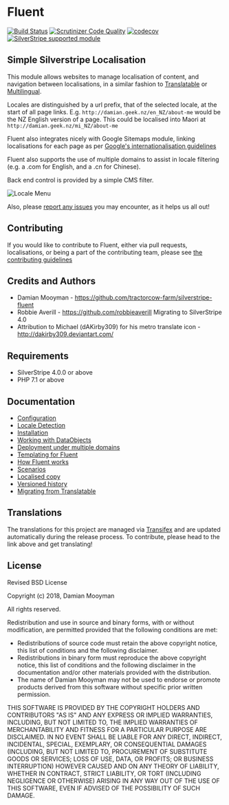 # Fluent

[![Build Status](https://travis-ci.org/tractorcow-farm/silverstripe-fluent.svg?branch=master)](https://travis-ci.org/tractorcow-farm/silverstripe-fluent)
[![Scrutinizer Code Quality](https://scrutinizer-ci.com/g/tractorcow-farm/silverstripe-fluent/badges/quality-score.png?b=master)](https://scrutinizer-ci.com/g/tractorcow-farm/silverstripe-fluent/?branch=master)
[![codecov](https://codecov.io/gh/tractorcow-farm/silverstripe-fluent/branch/master/graph/badge.svg)](https://codecov.io/gh/tractorcow-farm/silverstripe-fluent)
[![SilverStripe supported module](https://img.shields.io/badge/silverstripe-supported-0071C4.svg)](https://www.silverstripe.org/software/addons/silverstripe-commercially-supported-module-list/)

## Simple Silverstripe Localisation

This module allows websites to manage localisation of content, and navigation between localisations,
in a similar fashion to [Translatable](https://github.com/silverstripe/silverstripe-translatable)
or [Multilingual](https://github.com/kreationsbyran/multilingual).

Locales are distinguished by a url prefix, that of the selected locale, at the start
of all page links. E.g. `http://damian.geek.nz/en_NZ/about-me` would be the NZ English
version of a page. This could be localised into Maori at `http://damian.geek.nz/mi_NZ/about-me`

Fluent also integrates nicely with Google Sitemaps module, linking localisations for each page as per
[Google's internationalisation guidelines](https://support.google.com/webmasters/answer/182192?hl=en&ref_topic=2370587)

Fluent also supports the use of multiple domains to assist in locale filtering
(e.g. a .com for English, and a .cn for Chinese).

Back end control is provided by a simple CMS filter.

![Locale Menu](docs/en/images/menu.png "Locale menu")

Also, please [report any issues](https://github.com/tractorcow-farm/silverstripe-fluent/issues)
you may encounter, as it helps us all out!

## Contributing

If you would like to contribute to Fluent, either via pull requests,
localisations, or being a part of the contributing team, please see
[the contributing guidelines](CONTRIBUTING.md)

## Credits and Authors

 * Damian Mooyman - <https://github.com/tractorcow-farm/silverstripe-fluent>
 * Robbie Averill - <https://github.com/robbieaverill> Migrating to SilverStripe 4.0
 * Attribution to Michael (dAKirby309) for his metro translate icon - <http://dakirby309.deviantart.com/>

## Requirements

 * SilverStripe 4.0.0 or above
 * PHP 7.1 or above

## Documentation

 * [Configuration](docs/en/configuration.md)
 * [Locale Detection](docs/en/locale-detection.md)
 * [Installation](docs/en/installation.md)
 * [Working with DataObjects](docs/en/dataobjects.md)
 * [Deployment under multiple domains](docs/en/domain-configuration.md)
 * [Templating for Fluent](docs/en/templating.md)
 * [How Fluent works](docs/en/how-fluent-works.md)
 * [Scenarios](docs/en/scenarios.md)
 * [Localised copy](docs/en/localised-copy.md)
 * [Versioned history](docs/en/versioned-history.md)
 * [Migrating from Translatable](docs/en/migrating-from-translatable.md)

## Translations

The translations for this project are managed via [Transifex](https://www.transifex.com/silverstripe/silverstripe-fluent)
and are updated automatically during the release process. To contribute, please head to the link above and get
translating!

## License

Revised BSD License

Copyright (c) 2018, Damian Mooyman

All rights reserved.

Redistribution and use in source and binary forms, with or without
modification, are permitted provided that the following conditions are met:

 * Redistributions of source code must retain the above copyright
   notice, this list of conditions and the following disclaimer.
 * Redistributions in binary form must reproduce the above copyright
   notice, this list of conditions and the following disclaimer in the
   documentation and/or other materials provided with the distribution.
 * The name of Damian Mooyman may not be used to endorse or promote products
   derived from this software without specific prior written permission.

THIS SOFTWARE IS PROVIDED BY THE COPYRIGHT HOLDERS AND CONTRIBUTORS "AS IS" AND
ANY EXPRESS OR IMPLIED WARRANTIES, INCLUDING, BUT NOT LIMITED TO, THE IMPLIED
WARRANTIES OF MERCHANTABILITY AND FITNESS FOR A PARTICULAR PURPOSE ARE
DISCLAIMED. IN NO EVENT SHALL <COPYRIGHT HOLDER> BE LIABLE FOR ANY
DIRECT, INDIRECT, INCIDENTAL, SPECIAL, EXEMPLARY, OR CONSEQUENTIAL DAMAGES
(INCLUDING, BUT NOT LIMITED TO, PROCUREMENT OF SUBSTITUTE GOODS OR SERVICES;
LOSS OF USE, DATA, OR PROFITS; OR BUSINESS INTERRUPTION) HOWEVER CAUSED AND
ON ANY THEORY OF LIABILITY, WHETHER IN CONTRACT, STRICT LIABILITY, OR TORT
(INCLUDING NEGLIGENCE OR OTHERWISE) ARISING IN ANY WAY OUT OF THE USE OF THIS
SOFTWARE, EVEN IF ADVISED OF THE POSSIBILITY OF SUCH DAMAGE.
